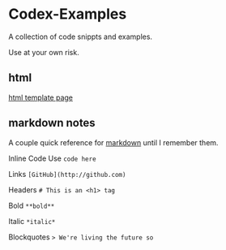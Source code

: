 # Codex-Examples
A collection of code snippts and examples.

Use at your own risk.

## html

[html template page](https://github.com/codexfocus/Codex-Examples/blob/master/html/html-template.md)

## markdown notes

A couple quick reference for [markdown](https://guides.github.com/features/mastering-markdown/) until I remember them.

Inline Code Use ``code here``

Links `[GitHub](http://github.com)`

Headers `# This is an <h1> tag`

Bold `**bold**`

Italic `*italic*`

Blockquotes
`> We're living the future so`



